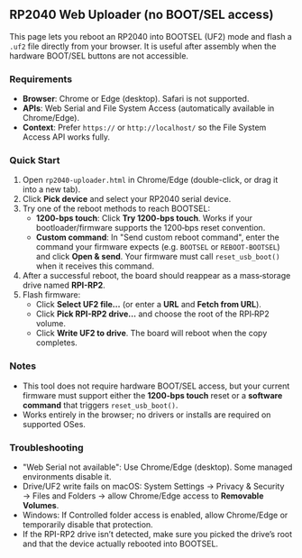 ## RP2040 Web Uploader (no BOOT/SEL access)

This page lets you reboot an RP2040 into BOOTSEL (UF2) mode and flash a `.uf2` file directly from your browser. It is useful after assembly when the hardware BOOT/SEL buttons are not accessible.

### Requirements
- **Browser**: Chrome or Edge (desktop). Safari is not supported.
- **APIs**: Web Serial and File System Access (automatically available in Chrome/Edge).
- **Context**: Prefer `https://` or `http://localhost/` so the File System Access API works fully.

### Quick Start
1. Open `rp2040-uploader.html` in Chrome/Edge (double-click, or drag it into a new tab).
2. Click **Pick device** and select your RP2040 serial device.
3. Try one of the reboot methods to reach BOOTSEL:
   - **1200-bps touch**: Click **Try 1200-bps touch**. Works if your bootloader/firmware supports the 1200‑bps reset convention.
   - **Custom command**: In "Send custom reboot command", enter the command your firmware expects (e.g. `BOOTSEL` or `REBOOT-BOOTSEL`) and click **Open & send**. Your firmware must call `reset_usb_boot()` when it receives this command.
4. After a successful reboot, the board should reappear as a mass‑storage drive named **RPI-RP2**.
5. Flash firmware:
   - Click **Select UF2 file…** (or enter a **URL** and **Fetch from URL**).
   - Click **Pick RPI-RP2 drive…** and choose the root of the RPI‑RP2 volume.
   - Click **Write UF2 to drive**. The board will reboot when the copy completes.

### Notes
- This tool does not require hardware BOOT/SEL access, but your current firmware must support either the **1200‑bps touch** reset or a **software command** that triggers `reset_usb_boot()`.
- Works entirely in the browser; no drivers or installs are required on supported OSes.

### Troubleshooting
- "Web Serial not available": Use Chrome/Edge (desktop). Some managed environments disable it.
- Drive/UF2 write fails on macOS: System Settings → Privacy & Security → Files and Folders → allow Chrome/Edge access to **Removable Volumes**.
- Windows: If Controlled folder access is enabled, allow Chrome/Edge or temporarily disable that protection.
- If the RPI-RP2 drive isn’t detected, make sure you picked the drive’s root and that the device actually rebooted into BOOTSEL.


